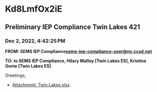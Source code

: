 # Kd8LmfOx2iE
## Preliminary IEP Compliance Twin Lakes 421
### Dec 2, 2022, 4:42:25 PM
**FROM: SEMS IEP Compliance<sems-iep-compliance-user@nv.ccsd.net>**

**TO: to SEMS IEP Compliance, Hilary Malloy [Twin Lakes ES], Kristina Genie [Twin Lakes ES]**


Greetings, 





* [Attachment: Twin Lakes.xlsx](Kd8LmfOx2iE-attachment-1.xlsx)
